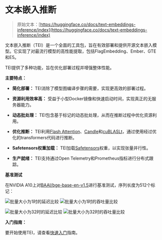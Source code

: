 # 文本嵌入推断

> 原始文本：[https://huggingface.co/docs/text-embeddings-inference/index](https://huggingface.co/docs/text-embeddings-inference/index)

文本嵌入推断（TEI）是一个全面的工具包，旨在有效部署和提供开源文本嵌入模型。它实现了对最流行模型的高性能提取，包括FlagEmbedding、Ember、GTE和E5。

TEI提供了多种功能，旨在优化部署过程并增强整体性能。

**主要特点：**

+   **简化部署：** TEI消除了模型图编译步骤的需要，实现更高效的部署过程。

+   **资源利用效率高：** 受益于小型Docker镜像和快速启动时间，实现真正的无服务器能力。

+   **动态批处理：** TEI包含基于标记的动态批处理，从而在推断过程中优化资源利用。

+   **优化推断：** TEI利用[Flash Attention](https://github.com/HazyResearch/flash-attention)、[Candle](https://github.com/huggingface/candle)和[cuBLASLt](https://docs.nvidia.com/cuda/cublas/#using-the-cublaslt-api)，通过使用经过优化的transformers代码进行推断。

+   **Safetensors权重加载：** TEI加载[Safetensors](https://github.com/huggingface/safetensors)权重，以实现张量并行性。

+   **生产就绪：** TEI支持通过Open Telemetry和Prometheus指标进行分布式跟踪。

**基准测试**

在NVIDIA A10上对[BAAI/bge-base-en-v1.5](https://hf.co/BAAI/bge-large-en-v1.5)进行基准测试，序列长度为512个标记：

![批量大小为1时的延迟比较](../Images/e6750e035fb2bc7b7101ae271c72e9b5.png) ![批量大小为1时的吞吐量比较](../Images/415b7acba9a0a287166646493d086977.png)

![批量大小为32时的延迟比较](../Images/2e474d86a47b081240bf1445d61ecead.png) ![批量大小为32时的吞吐量比较](../Images/077e11f720e151d587efe4e9967a3f68.png)

**入门指南：**

要开始使用TEI，请查看[快速入门](quick_tour)指南。
